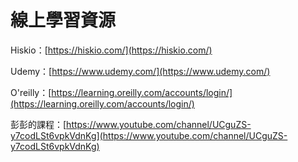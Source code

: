 # 線上學習資源

Hiskio：[https://hiskio.com/](https://hiskio.com/)

Udemy：[https://www.udemy.com/](https://www.udemy.com/)

O'reilly：[https://learning.oreilly.com/accounts/login/](https://learning.oreilly.com/accounts/login/)

彭彭的課程：[https://www.youtube.com/channel/UCguZS-y7codLSt6vpkVdnKg](https://www.youtube.com/channel/UCguZS-y7codLSt6vpkVdnKg)
